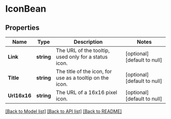 # IconBean

## Properties
Name | Type | Description | Notes
------------ | ------------- | ------------- | -------------
**Link** | **string** | The URL of the tooltip, used only for a status icon. | [optional] [default to null]
**Title** | **string** | The title of the icon, for use as a tooltip on the icon. | [optional] [default to null]
**Url16x16** | **string** | The URL of a 16x16 pixel icon. | [optional] [default to null]

[[Back to Model list]](../README.md#documentation-for-models) [[Back to API list]](../README.md#documentation-for-api-endpoints) [[Back to README]](../README.md)

